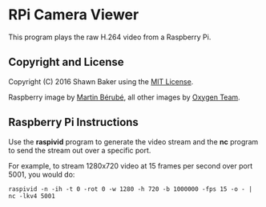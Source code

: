 # RPi Camera Viewer

This program plays the raw H.264 video from a Raspberry Pi.

## Copyright and License

Copyright (C) 2016 Shawn Baker using the [MIT License](https://opensource.org/licenses/MIT).

Raspberry image by [Martin Bérubé](http://www.how-to-draw-funny-cartoons.com),
all other images by [Oxygen Team](http://www.oxygen-icons.org).

## Raspberry Pi Instructions

Use the **raspivid** program to generate the video stream and the **nc** program to send
the stream out over a specific port.

For example, to stream 1280x720 video at 15 frames per second over port 5001, you would do:

```
raspivid -n -ih -t 0 -rot 0 -w 1280 -h 720 -b 1000000 -fps 15 -o - | nc -lkv4 5001
```
